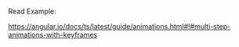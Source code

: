 Read Example:

https://angular.io/docs/ts/latest/guide/animations.html#!#multi-step-animations-with-keyframes



